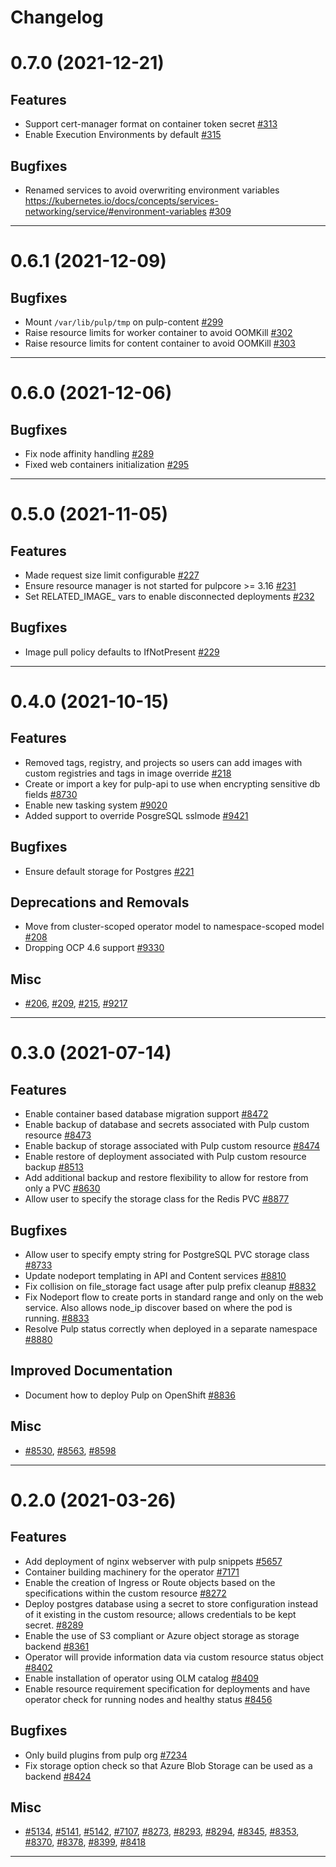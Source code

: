 Changelog
=========

<!---
    You should *NOT* be adding new change log entries to this file, this
    file is managed by towncrier. You *may* edit previous change logs to
    fix problems like typo corrections or such.
    To add a new change log entry, please see
    https://docs.pulpproject.org/contributing/git.html#changelog-update

    WARNING: Don't drop the next directive!
--->

<!-- TOWNCRIER -->

0.7.0 (2021-12-21)
==================


Features
--------

- Support cert-manager format on container token secret
  [#313](https://github.com/pulp/pulp-operator/issues/313)
- Enable Execution Environments by default
  [#315](https://github.com/pulp/pulp-operator/issues/315)


Bugfixes
--------

- Renamed services to avoid overwriting environment variables
  https://kubernetes.io/docs/concepts/services-networking/service/#environment-variables
  [#309](https://github.com/pulp/pulp-operator/issues/309)


----


0.6.1 (2021-12-09)
==================


Bugfixes
--------

- Mount `/var/lib/pulp/tmp` on pulp-content
  [#299](https://github.com/pulp/pulp-operator/issues/299)
- Raise resource limits for worker container to avoid OOMKill
  [#302](https://github.com/pulp/pulp-operator/issues/302)
- Raise resource limits for content container to avoid OOMKill
  [#303](https://github.com/pulp/pulp-operator/issues/303)


----


0.6.0 (2021-12-06)
==================


Bugfixes
--------

- Fix node affinity handling
  [#289](https://github.com/pulp/pulp-operator/issues/289)
- Fixed web containers initialization
  [#295](https://github.com/pulp/pulp-operator/issues/295)


----


0.5.0 (2021-11-05)
==================


Features
--------

- Made request size limit configurable
  [#227](https://github.com/pulp/pulp-operator/issues/227)
- Ensure resource manager is not started for pulpcore >= 3.16
  [#231](https://github.com/pulp/pulp-operator/issues/231)
- Set RELATED_IMAGE_ vars to enable disconnected deployments
  [#232](https://github.com/pulp/pulp-operator/issues/232)


Bugfixes
--------

- Image pull policy defaults to IfNotPresent
  [#229](https://github.com/pulp/pulp-operator/issues/229)


----


0.4.0 (2021-10-15)
==================


Features
--------

- Removed tags, registry, and projects so users can add images with custom registries and tags in image override
  [#218](https://github.com/pulp/pulp-operator/issues/218)
- Create or import a key for pulp-api to use when encrypting sensitive db fields
  [#8730](https://pulp.plan.io/issues/8730)
- Enable new tasking system
  [#9020](https://pulp.plan.io/issues/9020)
- Added support to override PosgreSQL sslmode
  [#9421](https://pulp.plan.io/issues/9421)


Bugfixes
--------

- Ensure default storage for Postgres
  [#221](https://github.com/pulp/pulp-operator/issues/221)


Deprecations and Removals
-------------------------

- Move from cluster-scoped operator model to namespace-scoped model
  [#208](https://github.com/pulp/pulp-operator/issues/208)
- Dropping OCP 4.6 support
  [#9330](https://pulp.plan.io/issues/9330)


Misc
----

- [#206](https://github.com/pulp/pulp-operator/issues/206), [#209](https://github.com/pulp/pulp-operator/issues/209), [#215](https://github.com/pulp/pulp-operator/issues/215), [#9217](https://pulp.plan.io/issues/9217)


----


0.3.0 (2021-07-14)
==================


Features
--------

- Enable container based database migration support
  [#8472](https://pulp.plan.io/issues/8472)
- Enable backup of database and secrets associated with Pulp custom resource
  [#8473](https://pulp.plan.io/issues/8473)
- Enable backup of storage associated with Pulp custom resource
  [#8474](https://pulp.plan.io/issues/8474)
- Enable restore of deployment associated with Pulp custom resource backup
  [#8513](https://pulp.plan.io/issues/8513)
- Add additional backup and restore flexibility to allow for restore from only a PVC
  [#8630](https://pulp.plan.io/issues/8630)
- Allow user to specify the storage class for the Redis PVC
  [#8877](https://pulp.plan.io/issues/8877)


Bugfixes
--------

- Allow user to specify empty string for PostgreSQL PVC storage class
  [#8733](https://pulp.plan.io/issues/8733)
- Update nodeport templating in API and Content services
  [#8810](https://pulp.plan.io/issues/8810)
- Fix collision on file_storage fact usage after pulp prefix cleanup
  [#8832](https://pulp.plan.io/issues/8832)
- Fix Nodeport flow to create ports in standard range and only on the web service. Also allows node_ip discover based on where the pod is running.
  [#8833](https://pulp.plan.io/issues/8833)
- Resolve Pulp status correctly when deployed in a separate namespace
  [#8880](https://pulp.plan.io/issues/8880)


Improved Documentation
----------------------

- Document how to deploy Pulp on OpenShift
  [#8836](https://pulp.plan.io/issues/8836)


Misc
----

- [#8530](https://pulp.plan.io/issues/8530), [#8563](https://pulp.plan.io/issues/8563), [#8598](https://pulp.plan.io/issues/8598)


----


0.2.0 (2021-03-26)
==================


Features
--------

- Add deployment of nginx webserver with pulp snippets
  [#5657](https://pulp.plan.io/issues/5657)
- Container building machinery for the operator
  [#7171](https://pulp.plan.io/issues/7171)
- Enable the creation of Ingress or Route objects based on the specifications within the custom resource
  [#8272](https://pulp.plan.io/issues/8272)
- Deploy postgres database using a secret to store configuration instead of it existing in the custom resource; allows credentials to be kept secret.
  [#8289](https://pulp.plan.io/issues/8289)
- Enable the use of S3 compliant or Azure object storage as storage backend
  [#8361](https://pulp.plan.io/issues/8361)
- Operator will provide information data via custom resource status object
  [#8402](https://pulp.plan.io/issues/8402)
- Enable installation of operator using OLM catalog
  [#8409](https://pulp.plan.io/issues/8409)
- Enable resource requirement specification for deployments and have operator check for running nodes and healthy status
  [#8456](https://pulp.plan.io/issues/8456)


Bugfixes
--------

- Only build plugins from pulp org
  [#7234](https://pulp.plan.io/issues/7234)
- Fix storage option check so that Azure Blob Storage can be used as a backend
  [#8424](https://pulp.plan.io/issues/8424)


Misc
----

- [#5134](https://pulp.plan.io/issues/5134), [#5141](https://pulp.plan.io/issues/5141), [#5142](https://pulp.plan.io/issues/5142), [#7107](https://pulp.plan.io/issues/7107), [#8273](https://pulp.plan.io/issues/8273), [#8293](https://pulp.plan.io/issues/8293), [#8294](https://pulp.plan.io/issues/8294), [#8345](https://pulp.plan.io/issues/8345), [#8353](https://pulp.plan.io/issues/8353), [#8370](https://pulp.plan.io/issues/8370), [#8378](https://pulp.plan.io/issues/8378), [#8399](https://pulp.plan.io/issues/8399), [#8418](https://pulp.plan.io/issues/8418)


----

